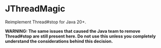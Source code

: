# JThreadMagic

Reimplement Thread#stop for Java 20+.

**WARNING: The same issues that caused the Java team to remove Thread#stop are still present here. Do not use this unless you completely understand the considerations behind this decision.**